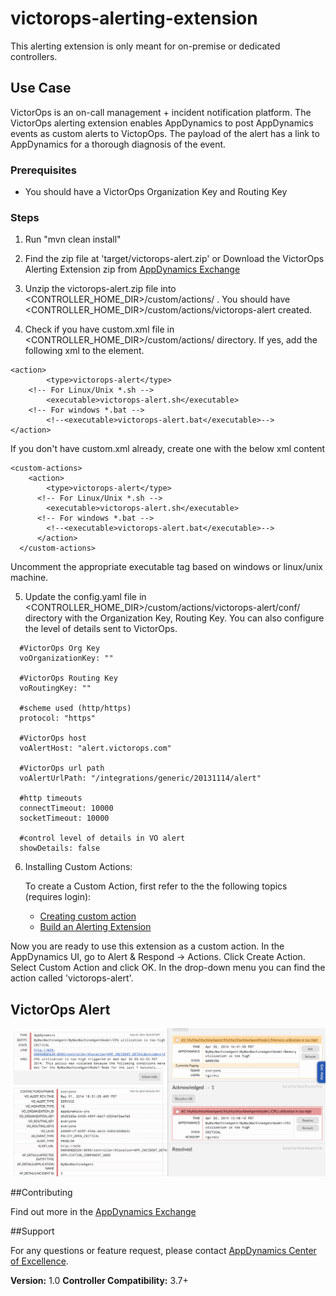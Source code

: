 victorops-alerting-extension
============================
This alerting extension is only meant for on-premise or dedicated controllers.

## Use Case
VictorOps is an on-call management + incident notification platform. The VictorOps alerting extension enables AppDynamics to post AppDynamics events as custom alerts to VictopOps. The payload of the alert has a link to AppDynamics for a thorough diagnosis of the event.

### Prerequisites

- You should have a VictorOps Organization Key and Routing Key

### Steps

1. Run "mvn clean install"

2. Find the zip file at 'target/victorops-alert.zip' or Download the VictorOps Alerting Extension zip from [AppDynamics Exchange](http://community.appdynamics.com/t5/AppDynamics-eXchange/idb-p/extensions)

3. Unzip the victorops-alert.zip file into <CONTROLLER_HOME_DIR>/custom/actions/ . You should have  <CONTROLLER_HOME_DIR>/custom/actions/victorops-alert created.  

4. Check if you have custom.xml file in <CONTROLLER_HOME_DIR>/custom/actions/ directory. If yes, add the following xml to the <custom-actions> element.

  ```
  <action>
		  <type>victorops-alert</type>
      <!-- For Linux/Unix *.sh -->
 		  <executable>victorops-alert.sh</executable>
      <!-- For windows *.bat -->
 		  <!--<executable>victorops-alert.bat</executable>-->
  </action>
  ```
  If you don't have custom.xml already, create one with the below xml content

  ```
  <custom-actions>
      <action>
  		  <type>victorops-alert</type>
        <!-- For Linux/Unix *.sh -->
   		  <executable>victorops-alert.sh</executable>
        <!-- For windows *.bat -->
   		  <!--<executable>victorops-alert.bat</executable>-->
 	    </action>
    </custom-actions>
  ```
  Uncomment the appropriate executable tag based on windows or linux/unix machine.

5. Update the config.yaml file in <CONTROLLER_HOME_DIR>/custom/actions/victorops-alert/conf/ directory with the Organization Key, Routing Key. You can also configure the level of details sent to VictorOps.
	
  ```
	#VictorOps Org Key
	voOrganizationKey: ""
	
	#VictorOps Routing Key
	voRoutingKey: ""
	
	#scheme used (http/https)
	protocol: "https"
	
	#VictorOps host
	voAlertHost: "alert.victorops.com"
	
	#VictorOps url path
	voAlertUrlPath: "/integrations/generic/20131114/alert"
	
	#http timeouts
	connectTimeout: 10000
	socketTimeout: 10000
	
	#control level of details in VO alert
	showDetails: false
  ```

6. Installing Custom Actions:

      To create a Custom Action, first refer to the the following topics (requires login):
      * [Creating custom action](http://docs.appdynamics.com/display/PRO14S/Custom+Actions)
      * [Build an Alerting Extension](http://docs.appdynamics.com/display/PRO14S/Build+an+Alerting+Extension)

Now you are ready to use this extension as a custom action. In the AppDynamics UI, go to Alert & Respond -> Actions. Click Create Action. Select Custom Action and click OK. In the drop-down menu you can find the action called 'victorops-alert'.

## VictorOps Alert ##
![](https://raw.githubusercontent.com/Appdynamics/victorops-alerting-extension/master/victorops-alert.png?token=7142645__eyJzY29wZSI6IlJhd0Jsb2I6QXBwZHluYW1pY3MvdmljdG9yb3BzLWFsZXJ0aW5nLWV4dGVuc2lvbi9tYXN0ZXIvdmljdG9yb3BzLWFsZXJ0LnBuZyIsImV4cGlyZXMiOjEzOTk2MDI0MTd9--830fafa2ed9a679dd48a4c68de51db5f11a88568)

##Contributing

Find out more in the [AppDynamics Exchange](http://community.appdynamics.com/t5/AppDynamics-eXchange/idb-p/extensions)

##Support

For any questions or feature request, please contact [AppDynamics Center of Excellence](mailto:ace-request@appdynamics.com).

**Version:** 1.0
**Controller Compatibility:** 3.7+

